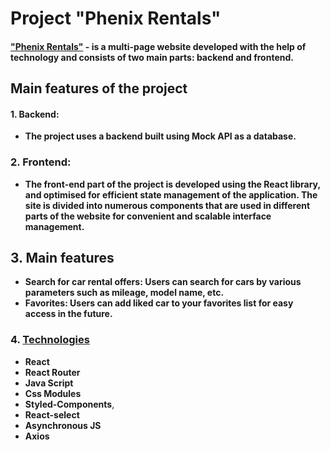 # Project "Phenix Rentals" 


#### ["Phenix Rentals"](https://novicovmykhailo.github.io/adverts-car-rental/) -  is a multi-page website developed with the help of technology and consists of two main parts:  backend and frontend.


## Main features of the project

####   1. Backend:  
- **The project uses a backend built using Mock API as a database.** 

###    2. Frontend:  
- **The front-end part of the project is developed using the React library, and optimised for  efficient state management of the application. The site is divided into numerous components that are used in different parts of the website for convenient and scalable interface management.**

## 3. Main features

- **Search for car rental offers: Users can search for cars by various parameters such as mileage, model name, etc.**
- **Favorites: Users can add liked car to your favorites list for easy access in the future.**

### 4. [Technologies](https://github.com/NovicovMykhailo/adverts-car-rental)
- **React**
- **React Router**
- **Java Script**
- **Css Modules**
- **Styled-Components**,
- **React-select**
- **Asynchronous JS**
-  **Axios**
